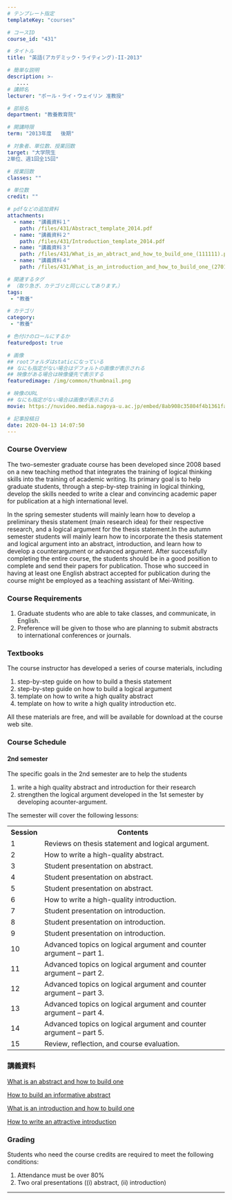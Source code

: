 ```yaml
---
# テンプレート指定
templateKey: "courses"

# コースID
course_id: "431"

# タイトル
title: "英語(アカデミック・ライティング)-II-2013"

# 簡単な説明
description: >-
   ....
# 講師名
lecturer: "ポール・ライ・ウェイリン 准教授"

# 部局名
department: "教養教育院"

# 開講時限
term: "2013年度	後期"

# 対象者、単位数、授業回数
target: "大学院生
2単位、週1回全15回"

# 授業回数
classes: ""

# 単位数
credit: ""

# pdfなどの追加資料
attachments:
  - name: "講義資料１" 
    path: /files/431/Abstract_template_2014.pdf
  - name: "講義資料２" 
    path: /files/431/Introduction_template_2014.pdf
  - name: "講義資料３" 
    path: /files/431/What_is_an_abtract_and_how_to_build_one_(111111).pdf
  - name: "講義資料４" 
    path: /files/431/What_is_an_introduction_and_how_to_build_one_(270112).pdf

# 関連するタグ
# （取り急ぎ、カテゴリと同じにしてあります。）
tags:
 - "教養"

# カテゴリ
category:
 - "教養"

# 色付けのロールにするか
featuredpost: true

# 画像
## rootフォルダはstaticになっている
## なにも指定がない場合はデフォルトの画像が表示される
## 映像がある場合は映像優先で表示する
featuredimage: /img/common/thumbnail.png

# 映像のURL
## なにも指定がない場合は画像が表示される
movie: https://nuvideo.media.nagoya-u.ac.jp/embed/8ab908c35804f4b1361faffb5ee785f650e6201b

# 記事投稿日
date: 2020-04-13 14:07:50
---
```


### Course Overview

The two-semester graduate course has been developed since 2008 based on a new teaching method that integrates the training of logical thinking skills into the training of academic writing. Its primary goal is to help graduate students, through a step-by-step training in logical thinking, develop the skills needed to write a clear and convincing academic paper for publication at a high international level.

In the spring semester students will mainly learn how to develop a preliminary thesis statement (main research idea) for their respective research, and a logical argument for the thesis statement.In the autumn semester students will mainly learn how to incorporate the thesis statement and logical argument into an abstract, introduction, and learn how to develop a counterargument or advanced argument. After successfully completing the entire course, the students should be in a good position to complete and send their papers for publication. Those who succeed in having at least one English abstract accepted for publication during the course might be employed as a teaching assistant of Mei-Writing.








### Course Requirements

1. Graduate students who are able to take classes, and communicate, in English.
2. Preference will be given to those who are planning to submit abstracts to international conferences or journals.

### Textbooks

The course instructor has developed a series of course materials, including

1. step-by-step guide on how to build a thesis statement
2. step-by-step guide on how to build a logical argument
3. template on how to write a high quality abstract
4. template on how to write a high quality introduction
etc.

All these materials are free, and will be available for download at the course web site.


<h3>Course Schedule</h3>

<h4>2nd semester</h4>
<p>The specific goals in the 2nd semester are to help the students
<ol>
<li>write a high quality abstract and introduction for their research</li>
<li>strengthen the logical argument developed in the 1st semester by developing acounter-argument.</li></ol>
The semester will cover the following lessons:
</p>

<table class="basic" width="485">
<tr>
<th width="20" class="center">Session</th>
<th width="465" class="center">Contents</th>
</tr>

<tr>
<td width="20" class="center">1</td>
<td width="465">Reviews on thesis statement and logical argument.</span class="i"></td>
</tr>

<tr>
<td width="20" class="center">2</td>
<td width="465">How to write a high-quality abstract.</td>
</tr>

<tr>
<td width="20" class="center">3</td>
<td width="465">Student presentation on abstract.</td>
</tr>

<tr>
<td width="20" class="center">4</td>
<td width="465">Student presentation on abstract.</td>
</tr>

<tr>
<td width="20" class="center">5</td>
<td width="465">Student presentation on abstract.</td>
</tr>

<tr>
<td width="20" class="center">6</td>
<td width="465">How to write a high-quality introduction.</td>
</tr>

<tr>
<td width="20" class="center">7</td>
<td width="465">Student presentation on introduction.</td>
</tr>

<tr>
<td width="20" class="center">8</td>
<td width="465">Student presentation on introduction.</td>
</tr>

<tr>
<td width="20" class="center">9</td>
<td width="465">Student presentation on introduction.</td>
</tr>

<tr>
<td width="20" class="center">10</td>
<td width="465">Advanced topics on logical argument and counter argument &#8211; part 1.</td>
</tr>

<tr>
<td width="20" class="center">11</td>
<td width="465">Advanced topics on logical argument and counter argument &#8211; part 2.</td>
</tr>

<tr>
<td width="20" class="center">12</td>
<td width="465">Advanced topics on logical argument and counter argument &#8211; part 3.</td>
</tr>

<tr>
<td width="20" class="center">13</td>
<td width="465">Advanced topics on logical argument and counter argument &#8211; part 4.</td>
</tr>

<tr>
<td width="20" class="center">14</td>
<td width="465">Advanced topics on logical argument and counter argument &#8211; part 5.</td>
</tr>

<tr>
<td width="20" class="center">15</td>
<td width="465">Review, reflection, and course evaluation.</td>
</tr>


</table>


### 講義資料

[What is an abstract and how to build one](https://ocw.nagoya-u.jp/files/431/What_is_an_abtract_and_how_to_build_one_(111111).pdf) 

[How to build an informative abstract](https://ocw.nagoya-u.jp/files/431/Abstract_template_2014.pdf) 

[What is an introduction and how to build one](https://ocw.nagoya-u.jp/files/431/What_is_an_introduction_and_how_to_build_one_(270112).pdf) 

[How to write an attractive introduction](https://ocw.nagoya-u.jp/files/431/Introduction_template_2014.pdf) 






### Grading

Students who need the course credits are required to meet the following conditions:

1. Attendance must be over 80%
2. Two oral presentations ((i) abstract, (ii) introduction)



-----